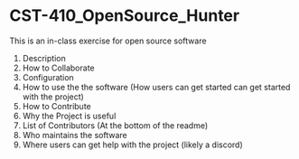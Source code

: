 # CST-410_OpenSource_Hunter
This is an in-class exercise for open source software

1. Description
2. How to Collaborate 
3. Configuration
4. How to use the the software (How users can get started can get started with the project)
5. How to Contribute
6. Why the Project is useful
7. List of Contributors (At the bottom of the readme)
8. Who maintains the software
9. Where users can get help with the project (likely a discord)
